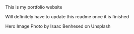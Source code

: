 This is my portfolio website 

Will definitely have to update this readme once it is finished 


Hero Image Photo by Isaac Benhesed on Unsplash